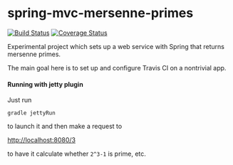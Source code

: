 spring-mvc-mersenne-primes
==========================

[![Build Status](https://travis-ci.org/ericdahl/spring-mvc-mersenne-primes.png?branch=master)](https://travis-ci.org/ericdahl/spring-mvc-mersenne-primes) [![Coverage Status](https://coveralls.io/repos/ericdahl/spring-mvc-mersenne-primes/badge.png)](https://coveralls.io/r/ericdahl/spring-mvc-mersenne-primes)

Experimental project which sets up a web service with Spring that returns mersenne primes.

The main goal here is to set up and configure Travis CI on a nontrivial app.

#### Running with jetty plugin

Just run
```
gradle jettyRun
```
to launch it
and then make a request to 

[http://localhost:8080/3](http://localhost:8080/3)

to have it calculate whether ```2^3-1``` is prime, etc.
